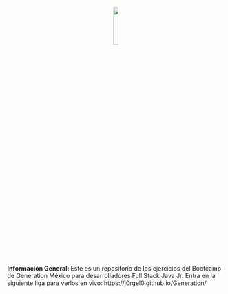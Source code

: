 <p align="center">
  <img src="https://fondify-media.s3.amazonaws.com/organizations/logos/2018-08-20/picture_4OVmpwd.png" width="15%">
</p>
<strong>Información General: </strong>
Este es un repositorio de los ejercicios del Bootcamp de Generation México para desarrolladores Full Stack Java Jr.
Entra en la siguiente liga para verlos en vivo: https://j0rgel0.github.io/Generation/ 

